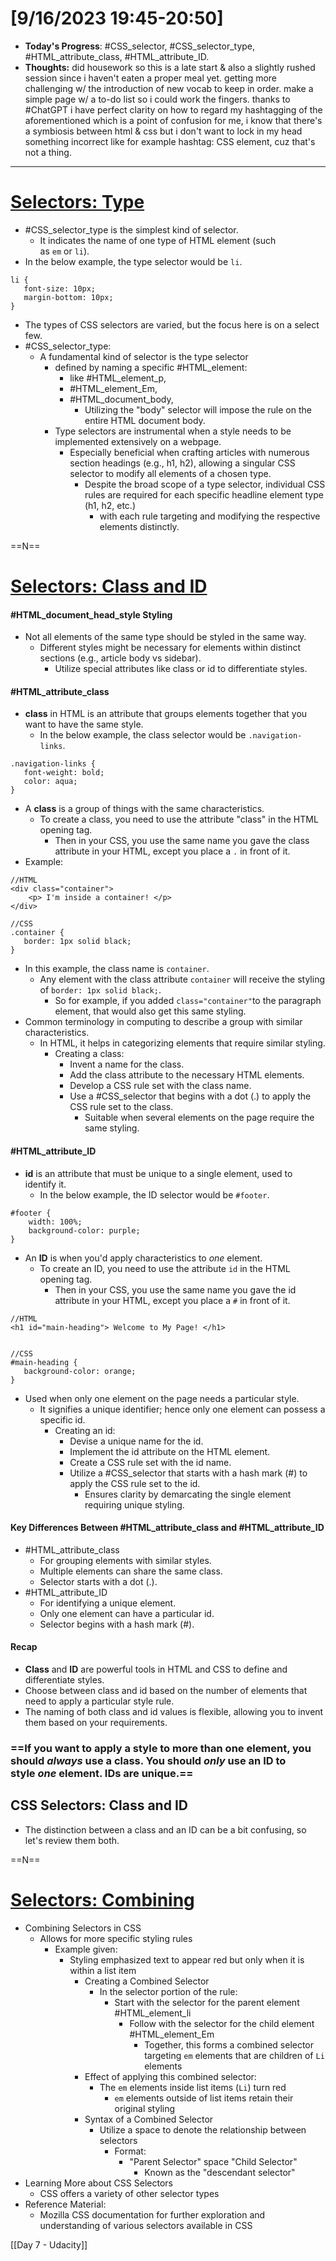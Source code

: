 # [9/16/2023 19:45-20:50]
- **Today's Progress**: #CSS_selector, #CSS_selector_type, #HTML_attribute_class, #HTML_attribute_ID.
- **Thoughts:** did housework so this is a late start & also a slightly rushed session since i haven't eaten a proper meal yet. getting more challenging w/ the introduction of new vocab to keep in order. make a simple page w/ a to-do list so i could work the fingers. thanks to #ChatGPT i have perfect clarity on how to regard my hashtagging of the aforementioned which is a point of confusion for me, i know that there's a symbiosis between html & css but i don't want to lock in my head something incorrect like for example hashtag: CSS element, cuz that's not a thing.
---
# [Selectors: Type](https://www.youtube.com/watch?v=i3lHUbFi7YI&t=1s)
- #CSS_selector_type is the simplest kind of selector.
	- It indicates the name of one type of HTML element (such as `em` or `li`).
- In the below example, the type selector would be `li`.
```
li {
   font-size: 10px;
   margin-bottom: 10px;
}
```
- The types of CSS selectors are varied, but the focus here is on a select few.
- #CSS_selector_type:
	- A fundamental kind of selector is the type selector
		- defined by naming a specific #HTML_element:
			- like #HTML_element_p,
			- #HTML_element_Em,
			- #HTML_document_body,
				- Utilizing the "body" selector will impose the rule on the entire HTML document body.
		- Type selectors are instrumental when a style needs to be implemented extensively on a webpage.
			- Especially beneficial when crafting articles with numerous section headings (e.g., h1, h2), allowing a singular CSS selector to modify all elements of a chosen type.
				- Despite the broad scope of a type selector, individual CSS rules are required for each specific headline element type (h1, h2, etc.)
					- with each rule targeting and modifying the respective elements distinctly.

==N==
# [Selectors: Class and ID](https://www.youtube.com/watch?v=jR1m3gU-iBs)
#### #HTML_document_head_style Styling
- Not all elements of the same type should be styled in the same way.
	- Different styles might be necessary for elements within distinct sections (e.g., article body vs sidebar).
		- Utilize special attributes like class or id to differentiate styles.
#### #HTML_attribute_class
- **class** in HTML is an attribute that groups elements together that you want to have the same style.
	- In the below example, the class selector would be `.navigation-links`.
```
.navigation-links {
   font-weight: bold;
   color: aqua;
}
```
- A **class** is a group of things with the same characteristics.
	- To create a class, you need to use the attribute "class" in the HTML opening tag.
		- Then in your CSS, you use the same name you gave the class attribute in your HTML, except you place a `.` in front of it.
- Example:
```
//HTML
<div class="container">
    <p> I'm inside a container! </p>
</div>

//CSS 
.container {
   border: 1px solid black; 
}
```
- In this example, the class name is `container`.
	- Any element with the class attribute `container` will receive the styling of `border: 1px solid black;`.
		- So for example, if you added `class="container"`to the paragraph element, that would also get this same styling.
- Common terminology in computing to describe a group with similar characteristics.
	- In HTML, it helps in categorizing elements that require similar styling.
		- Creating a class:
		    - Invent a name for the class.
		    - Add the class attribute to the necessary HTML elements.
		    - Develop a CSS rule set with the class name.
		    - Use a #CSS_selector that begins with a dot (.) to apply the CSS rule set to the class.
				- Suitable when several elements on the page require the same styling.
#### #HTML_attribute_ID
- **id** is an attribute that must be unique to a single element, used to identify it.
	- In the below example, the ID selector would be `#footer`.
```
#footer {
    width: 100%; 
    background-color: purple;
}
```
- An **ID** is when you'd apply characteristics to _one_ element.
	- To create an ID, you need to use the attribute `id` in the HTML opening tag.
		- Then in your CSS, you use the same name you gave the id attribute in your HTML, except you place a `#` in front of it.
```
//HTML
<h1 id="main-heading"> Welcome to My Page! </h1>


//CSS 
#main-heading {
   background-color: orange;
}
```
- Used when only one element on the page needs a particular style.
	- It signifies a unique identifier; hence only one element can possess a specific id.
		- Creating an id:
			- Devise a unique name for the id.
			- Implement the id attribute on the HTML element.
			- Create a CSS rule set with the id name.
			- Utilize a #CSS_selector that starts with a hash mark (#) to apply the CSS rule set to the id.
				- Ensures clarity by demarcating the single element requiring unique styling.

#### Key Differences Between #HTML_attribute_class and #HTML_attribute_ID 
- #HTML_attribute_class
	- For grouping elements with similar styles.
	- Multiple elements can share the same class.
	- Selector starts with a dot (.).
- #HTML_attribute_ID 
	- For identifying a unique element.
	- Only one element can have a particular id.
	- Selector begins with a hash mark (#).
#### Recap
- **Class** and **ID** are powerful tools in HTML and CSS to define and differentiate styles.
- Choose between class and id based on the number of elements that need to apply a particular style rule.
- The naming of both class and id values is flexible, allowing you to invent them based on your requirements.
### ==If you want to apply a style to more than one element, you should _always_ use a class. You should _only_ use an ID to style _one_ element. IDs are unique.==
## CSS Selectors: Class and ID
- The distinction between a class and an ID can be a bit confusing, so let's review them both.

==N==
# [Selectors: Combining](https://www.youtube.com/watch?v=KDr6KAfhTOk)
- Combining Selectors in CSS
	- Allows for more specific styling rules
		- Example given:
			- Styling emphasized text to appear red but only when it is within a list item
				- Creating a Combined Selector
					- In the selector portion of the rule:
						- Start with the selector for the parent element #HTML_element_li 
							- Follow with the selector for the child element #HTML_element_Em 
								- Together, this forms a combined selector targeting `em` elements that are children of `Li` elements
				- Effect of applying this combined selector:
					- The `em` elements inside list items (`Li`) turn red
						- `em` elements outside of list items retain their original styling
				- Syntax of a Combined Selector
					- Utilize a space to denote the relationship between selectors
						- Format:
							- "Parent Selector" space "Child Selector"
								- Known as the "descendant selector"
- Learning More about CSS Selectors
	- CSS offers a variety of other selector types
- Reference Material:
	- Mozilla CSS documentation for further exploration and understanding of various selectors available in CSS

[[Day 7 - Udacity]]
